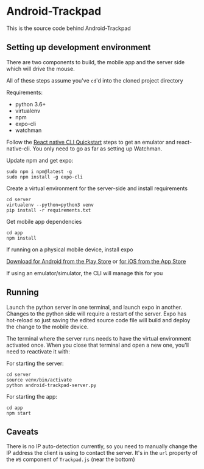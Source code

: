 # Android-Trackpad

This is the source code behind Android-Trackpad

## Setting up development environment

There are two components to build, the mobile app and the server side
which will drive the mouse.

All of these steps assume you've `cd`'d into the cloned project directory

Requirements:
  * python 3.6+
  * virtualenv
  * npm
  * expo-cli
  * watchman

Follow the [React native CLI Quickstart](http://facebook.github.io/react-native/docs/getting-started.html)
steps to get an emulator and react-native-cli. You only need to go as far
as setting up Watchman.

Update npm and get expo:

    sudo npm i npm@latest -g
    sudo npm install -g expo-cli

Create a virtual environment for the server-side and install requirements

    cd server
    virtualenv --python=python3 venv
    pip install -r requirements.txt

Get mobile app dependencies

    cd app
    npm install

If running on a physical mobile device, install expo

[Download for Android from the Play Store](https://play.google.com/store/apps/details?id=host.exp.exponent)
or [for iOS from the App Store](https://itunes.com/apps/exponent)

If using an emulator/simulator, the CLI will manage this for you

## Running

Launch the python server in one terminal, and launch expo in another.
Changes to the python side will require a restart of the server.
Expo has hot-reload so just saving the edited source code file will
build and deploy the change to the mobile device.

The terminal where the server runs needs to have the virtual environment
activated once. When you close that terminal and open a new one, you'll
need to reactivate it with:

For starting the server:

    cd server
    source venv/bin/activate
    python android-trackpad-server.py


For starting the app:

    cd app
    npm start


## Caveats

There is no IP auto-detection currently, so you need to manually change
the IP address the client is using to contact the server. It's in the `url`
property of the `WS` component of `Trackpad.js` (near the bottom)
